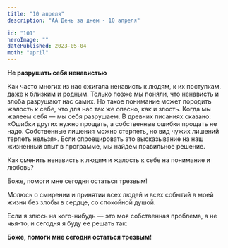```yaml
---
title: "10 апреля"
description: "АА День за днем - 10 апреля"

id: "101"
heroImage: ""
datePublished: 2023-05-04
moth: "april"
---
```


**Не разрушать себя ненавистью**

Как часто многих из нас сжигала ненависть к людям, к их поступкам, даже к
близким и родным. Только позже мы поняли, что ненависть и злоба разрушают нас
самих. Но такое понимание может породить жалость к себе, что для нас так же
опасно, как и злость. Когда мы жалеем себя — мы себя разрушаем. В древних
писаниях сказано: «Ошибки других нужно прощать, а собственные ошибки прощать
не надо. Собственные лишения можно стерпеть, но вид чужих лишений терпеть
нельзя». Если спроецировать это высказывание на наш жизненный опыт в
программе, мы найдем правильное решение.

Как сменить ненависть к людям и жалость к себе на понимание и любовь?

Боже, помоги мне сегодня остаться трезвым!

Молюсь о смирении и принятии всех людей и всех событий в моей жизни без злобы
в сердце, со спокойной душой.

Если я злюсь на кого-нибудь — это моя собственная проблема, а не чья-то, и
сегодня я буду ее решать так:

**Боже, помоги мне сегодня остаться трезвым!**
